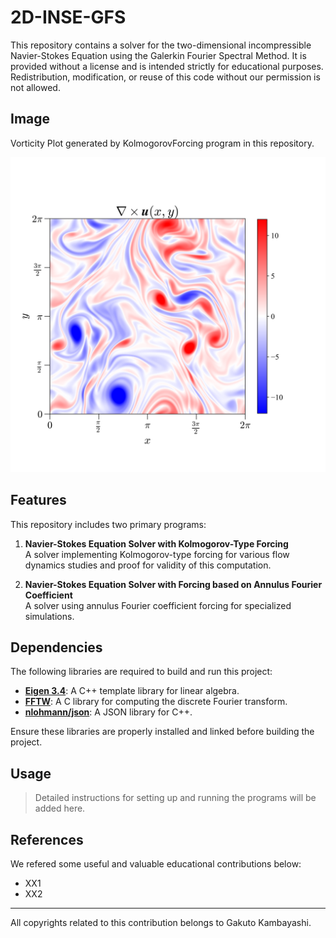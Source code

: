 # 2D-INSE-GFS

This repository contains a solver for the two-dimensional incompressible Navier-Stokes Equation using the Galerkin Fourier Spectral Method. It is provided without a license and is intended strictly for educational purposes. Redistribution, modification, or reuse of this code without our permission is not allowed.

## Image
Vorticity Plot generated by KolmogorovForcing program in this repository.
<p align="center">
   <img src=https://github.com/gkanba/2D-INSE-GFS/blob/master/example/example_omg.svg>
</p>

## Features

This repository includes two primary programs:
1. **Navier-Stokes Equation Solver with Kolmogorov-Type Forcing**  
   A solver implementing Kolmogorov-type forcing for various flow dynamics studies and proof for validity of this computation.

2. **Navier-Stokes Equation Solver with Forcing based on Annulus Fourier Coefficient**  
   A solver using annulus Fourier coefficient forcing for specialized simulations.

## Dependencies

The following libraries are required to build and run this project:
- **[Eigen 3.4](https://eigen.tuxfamily.org/dox/)**: A C++ template library for linear algebra.
- **[FFTW](http://www.fftw.org/)**: A C library for computing the discrete Fourier transform.
- **[nlohmann/json](https://github.com/nlohmann/json)**: A JSON library for C++.

Ensure these libraries are properly installed and linked before building the project.

## Usage
> Detailed instructions for setting up and running the programs will be added here.

## References

We refered some useful and valuable educational contributions below:
- XX1
- XX2
---

All copyrights related to this contribution belongs to Gakuto Kambayashi.
